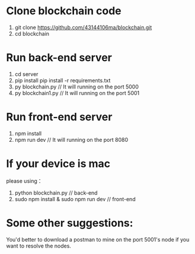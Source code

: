# Clone blockchain code
1. git clone https://github.com/43144106ma/blockchain.git
2. cd blockchain
# Run back-end server
1. cd server
2. pip install pip install -r requirements.txt
3. py blockchain.py // It will running on the port 5000
4. py blockchain1.py // It will running on the port 5001
# Run front-end server 
1. npm install
2. npm run dev  // It will running on the port 8080
# If your device is mac
please using：
1. python blockchain.py  // back-end
2. sudo npm install & sudo npm run dev // front-end
# Some other suggestions:
You'd better to download a postman to mine on the port 5001's node if you want to resolve the nodes.
